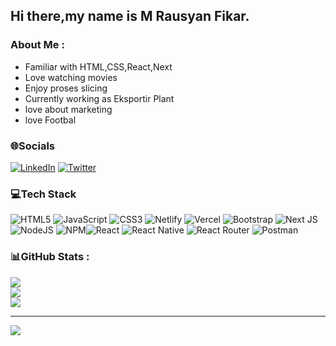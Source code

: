 ## Hi there,my name is M Rausyan Fikar.
### About Me :
- Familiar with HTML,CSS,React,Next
- Love watching movies
- Enjoy proses slicing
- Currently working as Eksportir Plant
- love about marketing
- love Footbal

### 🌐Socials
[![LinkedIn](https://img.shields.io/badge/LinkedIn-%230077B5.svg?logo=linkedin&logoColor=white)](https://www.linkedin.com/in/muhammad-rausyan-fikar-792b0a237/) [![Twitter](https://img.shields.io/badge/Twitter-%231DA1F2.svg?logo=Twitter&logoColor=white)](https://twitter.com/Rausyanfikar) 

### 💻Tech Stack
![HTML5](https://img.shields.io/badge/html5-%23E34F26.svg?style=for-the-badge&logo=html5&logoColor=white) ![JavaScript](https://img.shields.io/badge/javascript-%23323330.svg?style=for-the-badge&logo=javascript&logoColor=%23F7DF1E) ![CSS3](https://img.shields.io/badge/css3-%231572B6.svg?style=for-the-badge&logo=css3&logoColor=white) ![Netlify](https://img.shields.io/badge/netlify-%23000000.svg?style=for-the-badge&logo=netlify&logoColor=#00C7B7) ![Vercel](https://img.shields.io/badge/vercel-%23000000.svg?style=for-the-badge&logo=vercel&logoColor=white) ![Bootstrap](https://img.shields.io/badge/bootstrap-%23563D7C.svg?style=for-the-badge&logo=bootstrap&logoColor=white) ![Next JS](https://img.shields.io/badge/Next-black?style=for-the-badge&logo=next.js&logoColor=white) ![NodeJS](https://img.shields.io/badge/node.js-6DA55F?style=for-the-badge&logo=node.js&logoColor=white) ![NPM](https://img.shields.io/badge/NPM-%23000000.svg?style=for-the-badge&logo=npm&logoColor=white)![React](https://img.shields.io/badge/react-%2320232a.svg?style=for-the-badge&logo=react&logoColor=%2361DAFB) ![React Native](https://img.shields.io/badge/react_native-%2320232a.svg?style=for-the-badge&logo=react&logoColor=%2361DAFB) ![React Router](https://img.shields.io/badge/React_Router-CA4245?style=for-the-badge&logo=react-router&logoColor=white) ![Postman](https://img.shields.io/badge/Postman-FF6C37?style=for-the-badge&logo=postman&logoColor=white) 
### 📊GitHub Stats :
![](https://github-readme-stats.vercel.app/api?username=Rausyanfikar&theme=dark&hide_border=false&include_all_commits=false&count_private=false)<br/>
![](https://github-readme-streak-stats.herokuapp.com/?user=Rausyanfikar&theme=dark&hide_border=false)<br/>
![](https://github-readme-stats.vercel.app/api/top-langs/?username=Rausyanfikar&theme=dark&hide_border=false&include_all_commits=false&count_private=false&layout=compact)

---
[![](https://visitcount.itsvg.in/api?id=Rausyanfikar&icon=0&color=0)](https://visitcount.itsvg.in)
